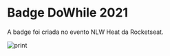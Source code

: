 # Badge DoWhile 2021

A badge foi criada no evento NLW Heat da Rocketseat.

![print](/home/joasdc/Downloads/print.png)
